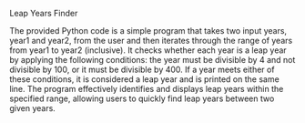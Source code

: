 Leap Years Finder

The provided Python code is a simple program that takes two input years, year1 and year2, from the user and then iterates through the range of years from year1 to year2 (inclusive). It checks whether each year is a leap year by applying the following conditions: the year must be divisible by 4 and not divisible by 100, or it must be divisible by 400. If a year meets either of these conditions, it is considered a leap year and is printed on the same line. The program effectively identifies and displays leap years within the specified range, allowing users to quickly find leap years between two given years.